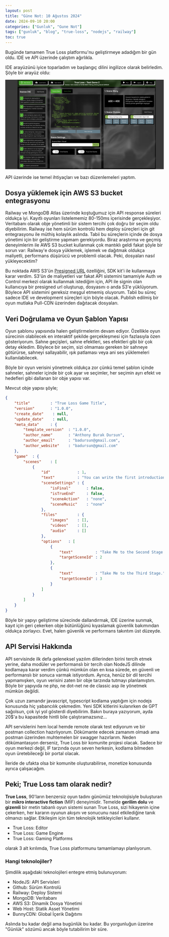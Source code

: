 ```yaml
---
layout: post
title: "Güne Not: 10 Ağustos 2024"
date: 2024-09-10 20:00
categories: ["Gunluk", "Gune Not"]
tags: ["gunluk", "blog", "true-loss", "nodejs", "railway"]
toc: true
---
```



Bugünde tamamen True Loss platformu'nu geliştirmeye adadığım bir gün oldu. IDE ve API üzerinde çalıştım ağırlıkla.

IDE arayüzünü iyice toparladım ve başlangıç dilini ingilizce olarak belirledim. Şöyle bir arayüz oldu:

![True Loss IDE UI](/assets/img/true-loss-ide-ui-1.jpg)

API üzerinde ise temel ihtiyaçları ve bazı düzenlemeleri yaptım.

## Dosya yüklemek için AWS S3 bucket entegrasyonu
Railway ve MongoDB Atlas üzerinde koştuğumuz için API response süreleri oldukça iyi. Kayıtlı oyunları listelememiz 80-150ms içerisinde gerçekleşiyor. Veritabanı olarak obje yönetimli bir sistem tercihi çok doğru bir seçim oldu diyebilirim. Railway ise hem sürüm kontrolü hem deploy süreçleri için git entegrasyonu ile müthiş kolaylık aslında. Tabii bu süreçlerin içinde de dosya yönetimi için bir geliştirme yapmam gerekiyordu. Biraz araştırma ve geçmiş deneyimlerim ile AWS S3 bucket kullanmak çok mantıklı geldi fakat şöyle bir sorun var: Railway'e dosya yüklemek, işlemek ve dağıtmak oldukça maliyetli, performans düşürücü ve problemli olacak. Peki, dosyaları nasıl yükleyecektim?

Bu noktada AWS S3'ün [Presigned URL](https://docs.aws.amazon.com/AmazonS3/latest/userguide/ShareObjectPreSignedURL.html) özelliğini, SDK kit'i ile kullanmaya karar verdim. S3'ün de maliyetleri var fakat API sistemini tamamiyle Auth ve Control merkezi olarak kullanmak istediğim için, API ile signin olan kullanıcıya bir presigned url oluşturup, dosyasını o anda S3'e yüklüyorum. Böylece API sistemini gereksiz meşgul etmemiş oluyorum. Tabii bu süreç sadece IDE ve development süreçleri için böyle olacak. Publish edilmiş bir oyun mutlaka Pull-CDN üzerinden dağıtacak dosyaları.

## Veri Doğrulama ve Oyun Şablon Yapısı
Oyun şablonu yapısında halen geliştirmelerim devam ediyor. Özellikle oyun sürecinin olabilecek en interaktif şekilde gerçekleşmesi için fazlasıyla özen gösteriyorum. Sahne geçişleri, sahne efektleri, ses efektleri gibi bir çok detay ekledim. Böylece bir seçim, sizi olmaması gereken bir sahneye götürürse, sahneyi sallayabilir, ışık patlaması veya ani ses yüklemeleri kullanılabilecek.

Böyle bir oyun verisini yönetmek oldukça zor çünkü temel şablon içinde sahneler, sahneler içinde bir çok ayar ve seçimler, her seçimin ayrı efekt ve hedefleri gibi dallanan bir obje yapısı var.

Mevcut obje yapısı şöyle;

```json
{
    "title"         : "True Loss Game Title",
    "version"       : "1.0.0",
    "create_date"    : null,
    "update_date"    : null,
    "meta_data"     : {
        "template_version"  : "1.0.0",
        "author_name"       : "Anthony Burak Dursun",
        "author_email"      : "badursun@gmail.com",
        "author_website"    : "badursun@gmail.com"
    },
    "game"  : {
        "scenes"    : [
            {
                "id"            : 1,
                "text"          : "You can write the first introduction to the game here.",
                "sceneSettings" : {
                    "isFinal"       : false,
                    "isTrueEnd"     : false,
                    "sceneAction"   : "none",
                    "sceneMusic"    : "none"
                },
                "files"         : {
                    "images"    : [],
                    "videos"    : [],
                    "audio"     : []
                },
                "options"   : [
                    {
                        "text"          : "Take Me to the Second Stage.",
                        "targetSceneId" : 2
                    },
                    {
                        "text"          : "Take Me to the Third Stage.",
                        "targetSceneId" : 3
                    }
                ]
            }
        ]
    }
}
```

Böyle bir yapıyı geliştirme sürecinde dallandırmak, IDE üzerine sunmak, kayıt için geri çekerken obje bütünlüğünü kıyaslamak güvenlik bakımından oldukça zorlayıcı. Evet, halen güvenlik ve performans takıntım üst düzeyde.

## API Servisi Hakkında
API servisinde ilk defa geleneksel yazılım dillerinden birini tercih etmek yerine, daha modüler ve performanslı bir tercih olan NodeJS dilinde kodlamaya karar verdim çünkü mümkün olan en kısa sürede, en güvenli ve performanslı bir sonuca varmak istiyordum. Ayrıca, henüz bir dil tercihi yapmamışken, oyun verisini zaten bir obje tarzında tutmayı planlamıştım. Böyle bir yapıyıda ne php, ne dot-net ne de classic asp ile yönetmek mümkün değildi.

Çok uzun zamandır javascript, typescript kodlama yaptığım için nodejs konusunda hiç yabancılık çekmedim. Yeni SDK kitlerini kulanırken de GPT sağolsun, çok iyi yol gösterdi diyebilirim. Bakın buraya yazıyorum, ayda 20$'a bu kapasitede hintli bile çalıştıramazsınız...

API servislerini hem local hemde remote olarak test ediyorum ve bir postman collection hazırlıyorum. Dökümante edecek zamanım olmadı ama postman üzerinden muhtemelen bir swagger hazırlarım. Neden dökümantasyon derseniz, True Loss bir komunite projesi olacak. Sadece bir oyun merkezi değil, IF tarzında oyun seven herkesin, kodlama bilmeden oyun üretebileceği bir portal olacak.

İleride de ufakta olsa bir komunite oluşturabilirse, monetize konusunda ayrıca çalışacağım.

## Peki; True Loss tam olarak nedir?
**True Loss**, 90'ların benzersiz oyun tadını günümüz teknolojisiyle buluşturan bir **mikro interactive fiction** (MIF) deneyimidir. Temelde **gerilim dolu** ve **gizemli** bir metin tabanlı oyun sistemi sunan True Loss, sizi hikayenin içine çekerken, her kararın oyunun akışını ve sonucunu nasıl etkilediğine tanık olmanızı sağlar. Etkileşim için tüm teknolojik tetikleyicileri kullanır.

- True Loss: Editor
- True Loss: Game Engine
- True Loss: Gaming Platforms

olarak 3 alt kırılımda, True Loss platformunu tamamlamayı planlıyorum.

### Hangi teknolojiler?
Şimdilik aşağıdaki teknolojileri entegre etmiş bulunuyorum:

- NodeJS: API Servisleri
- Github: Sürüm Kontrolü
- Railway: Deploy Sistemi
- MongoDB: Veritabanı
- AWS S3: Dinamik Dosya Yönetimi
- Web Host: Statik Asset Yönetimi
- BunnyCDN: Global İçerik Dağıtımı

Aslında bu kadar değil ama bugünlük bu kadar. Bu yorgunluğun üzerine "Günlük" sözümü ancak böyle tutabilirim bir süre.